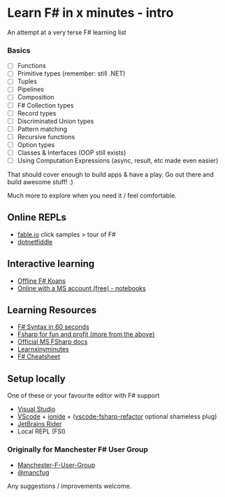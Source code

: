 # Learn F# in x minutes - intro
An attempt at a very terse F# learning list

### Basics
- [ ] Functions
- [ ] Primitive types (remember: still .NET)
- [ ] Tuples
- [ ] Pipelines
- [ ] Composition
- [ ] F# Collection types
- [ ] Record types
- [ ] Discriminated Union types
- [ ] Pattern matching
- [ ] Recursive functions
- [ ] Option types
- [ ] Classes & Interfaces (OOP still exists)
- [ ] Using Computation Expressions (async, result, etc made even easier)

That should cover enough to build apps & have a play. Go out there and build awesome stuff! :)

Much more to explore when you need it / feel comfortable.

## Online REPLs
- [fable.io](https://fable.io/repl/) click samples > tour of F#
- [dotnetfiddle](https://dotnetfiddle.net/)

## Interactive learning
- [Offline F# Koans](https://github.com/ChrisMarinos/FSharpKoans)
- [Online with a MS account (free) - notebooks](https://notebooks.azure.com/Microsoft/projects/2018-Intro-FSharp/html/Introduction%20to%20FSharp.ipynb)

## Learning Resources
- [F# Syntax in 60 seconds](https://fsharpforfunandprofit.com/posts/fsharp-in-60-seconds/)
- [Fsharp for fun and profit (more from the above)](https://fsharpforfunandprofit.com/learning-fsharp/)
- [Official MS FSharp docs](https://docs.microsoft.com/en-us/dotnet/fsharp/tour)
- [Learnxinyminutes](https://learnxinyminutes.com/docs/fsharp/)
- [F# Cheatsheet](http://dungpa.github.io/fsharp-cheatsheet/)

## Setup locally
One of these or your favourite editor with F# support
- [Visual Studio](https://www.visualstudio.com/downloads/)
- [VScode](https://code.visualstudio.com/) + [ionide](http://ionide.io/) + ([vscode-fsharp-refactor](https://marketplace.visualstudio.com/items?itemName=danmannock.vscode-fsharp-refactor) optional shameless plug)
- [JetBrains Rider](https://www.jetbrains.com/rider)
- Local REPL (FSI)

### Originally for Manchester F# User Group
- [Manchester-F-User-Group](https://www.meetup.com/Manchester-F-User-Group/)
- [@mancfug](https://twitter.com/mancfug)

Any suggestions / improvements welcome.